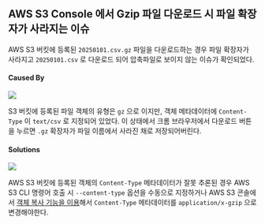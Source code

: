 ## AWS S3 Console 에서 Gzip 파일 다운로드 시 파일 확장자가 사라지는 이슈

AWS S3 버킷에 등록된 `20250101.csv.gz` 파일을 다운로드하는 경우 파일 확장자가 사라지고 `20250101.csv` 로 다운로드 되어 압축파일로 보이지 않는 이슈가 확인되었다.

#### Caused By

![](https://github.com/user-attachments/assets/83c9e5ad-c6f9-4e40-ae8b-3d56f475d249)

S3 버킷에 등록된 파일 객체의 유형은 `gz` 으로 이지만, 객체 메타데이터에 `Content-Type` 이 `text/csv` 로 지정되어 있었다. 이 상태에서 크롬 브라우저에서 다운로드 버튼을 누르면 `.gz` 확장자가 파일 이름에서 사라진 채로 저장되어버린다.

#### Solutions

![](https://github.com/user-attachments/assets/0c1c020b-13c4-4491-ad47-c2dc937c3104)

AWS S3 버킷에 등록된 객체의 `Content-Type` 메타데이터가 잘못 추론된 경우 AWS S3 CLI 명령어 호출 시 `--content-type` 옵션을 수동으로 지정하거나 AWS S3 콘솔에서 [객체 복사 기능을 이용](https://docs.aws.amazon.com/ko_kr/AmazonS3/latest/userguide/add-object-metadata.html)해서 `Content-Type` 메타데이터를 `application/x-gzip` 으로 변경해야한다.
